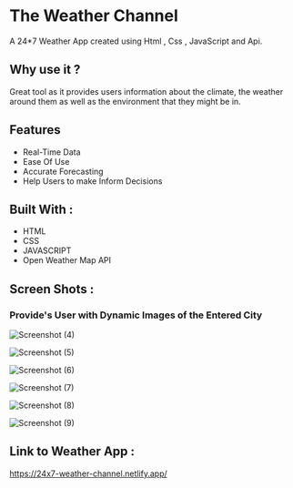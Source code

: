 # The Weather Channel
A 24*7 Weather App created using Html , Css , JavaScript and Api.

## Why use it ?

Great tool as it  provides users information about the climate, the weather around them as well as the environment that they might be in. 

## Features 
* Real-Time Data
* Ease Of Use
* Accurate Forecasting
* Help Users to make Inform Decisions 


## Built With :
* HTML
* CSS
* JAVASCRIPT
* Open Weather Map API


## Screen Shots :

### Provide's  User with Dynamic Images of the Entered City 


![Screenshot (4)](https://user-images.githubusercontent.com/87274294/180037187-4f72f8f4-b117-498a-add8-2c1cc4a68d80.png)

![Screenshot (5)](https://user-images.githubusercontent.com/87274294/180037222-713c179c-a73f-4173-85f1-fc74cc7c7c36.png)

![Screenshot (6)](https://user-images.githubusercontent.com/87274294/180037279-677e71a7-c3a4-4d16-bfde-6257a1241548.png)

![Screenshot (7)](https://user-images.githubusercontent.com/87274294/180037285-56ae8e72-175a-4958-bd54-13b07bc1ae7a.png)

![Screenshot (8)](https://user-images.githubusercontent.com/87274294/180037300-263f26b6-bafa-42d7-8862-2e0059095f44.png)

![Screenshot (9)](https://user-images.githubusercontent.com/87274294/180037314-360d654d-e23f-41c2-a925-9b390a2f5a15.png)


## Link to Weather App :
https://24x7-weather-channel.netlify.app/
